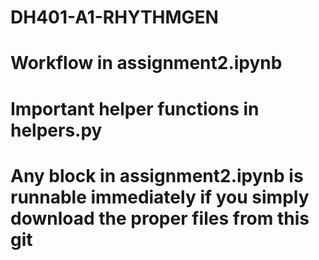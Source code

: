 # DH401-A1-RHYTHMGEN

# Workflow in assignment2.ipynb
# Important helper functions in helpers.py
#
# Any block in assignment2.ipynb is runnable immediately if you simply download the proper files from this git
